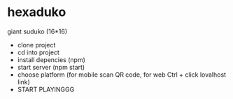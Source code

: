 # hexaduko
giant suduko (16*16)

- clone project
- cd into project
- install depencies (npm)
- start server (npm start)
- choose platform (for mobile scan QR code, for web Ctrl + click lovalhost link)
- START PLAYINGGG
